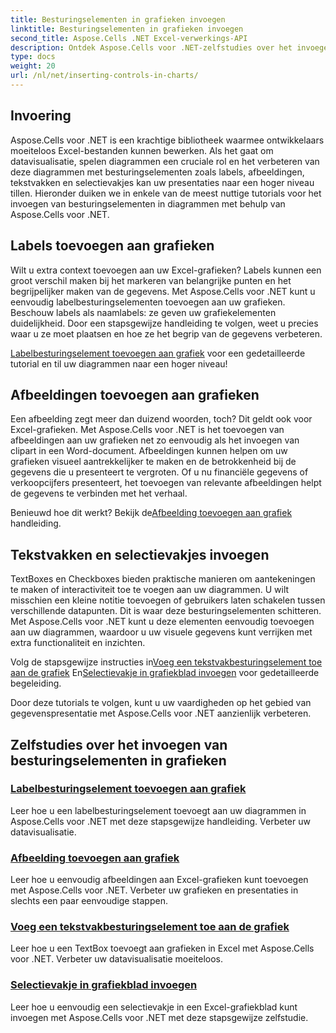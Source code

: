 ```yaml
---
title: Besturingselementen in grafieken invoegen
linktitle: Besturingselementen in grafieken invoegen
second_title: Aspose.Cells .NET Excel-verwerkings-API
description: Ontdek Aspose.Cells voor .NET-zelfstudies over het invoegen van besturingselementen in grafieken, inclusief het toevoegen van labels, afbeeldingen, tekstvakken en selectievakjes om de visualisatie van gegevens te verbeteren.
type: docs
weight: 20
url: /nl/net/inserting-controls-in-charts/
---
```

## Invoering

Aspose.Cells voor .NET is een krachtige bibliotheek waarmee ontwikkelaars moeiteloos Excel-bestanden kunnen bewerken. Als het gaat om datavisualisatie, spelen diagrammen een cruciale rol en het verbeteren van deze diagrammen met besturingselementen zoals labels, afbeeldingen, tekstvakken en selectievakjes kan uw presentaties naar een hoger niveau tillen. Hieronder duiken we in enkele van de meest nuttige tutorials voor het invoegen van besturingselementen in diagrammen met behulp van Aspose.Cells voor .NET.

## Labels toevoegen aan grafieken

Wilt u extra context toevoegen aan uw Excel-grafieken? Labels kunnen een groot verschil maken bij het markeren van belangrijke punten en het begrijpelijker maken van de gegevens. Met Aspose.Cells voor .NET kunt u eenvoudig labelbesturingselementen toevoegen aan uw grafieken. Beschouw labels als naamlabels: ze geven uw grafiekelementen duidelijkheid. Door een stapsgewijze handleiding te volgen, weet u precies waar u ze moet plaatsen en hoe ze het begrip van de gegevens verbeteren.

[Labelbesturingselement toevoegen aan grafiek](./add-label-control-to-chart/) voor een gedetailleerde tutorial en til uw diagrammen naar een hoger niveau!

## Afbeeldingen toevoegen aan grafieken

Een afbeelding zegt meer dan duizend woorden, toch? Dit geldt ook voor Excel-grafieken. Met Aspose.Cells voor .NET is het toevoegen van afbeeldingen aan uw grafieken net zo eenvoudig als het invoegen van clipart in een Word-document. Afbeeldingen kunnen helpen om uw grafieken visueel aantrekkelijker te maken en de betrokkenheid bij de gegevens die u presenteert te vergroten. Of u nu financiële gegevens of verkoopcijfers presenteert, het toevoegen van relevante afbeeldingen helpt de gegevens te verbinden met het verhaal.

Benieuwd hoe dit werkt? Bekijk de[Afbeelding toevoegen aan grafiek](./add-picture-to-chart/) handleiding.

## Tekstvakken en selectievakjes invoegen

TextBoxes en Checkboxes bieden praktische manieren om aantekeningen te maken of interactiviteit toe te voegen aan uw diagrammen. U wilt misschien een kleine notitie toevoegen of gebruikers laten schakelen tussen verschillende datapunten. Dit is waar deze besturingselementen schitteren. Met Aspose.Cells voor .NET kunt u deze elementen eenvoudig toevoegen aan uw diagrammen, waardoor u uw visuele gegevens kunt verrijken met extra functionaliteit en inzichten.

 Volg de stapsgewijze instructies in[Voeg een tekstvakbesturingselement toe aan de grafiek](./add-textbox-control-to-chart/) En[Selectievakje in grafiekblad invoegen](./insert-checkbox-in-chart-sheet/) voor gedetailleerde begeleiding.

Door deze tutorials te volgen, kunt u uw vaardigheden op het gebied van gegevenspresentatie met Aspose.Cells voor .NET aanzienlijk verbeteren.

## Zelfstudies over het invoegen van besturingselementen in grafieken
### [Labelbesturingselement toevoegen aan grafiek](./add-label-control-to-chart/)
Leer hoe u een labelbesturingselement toevoegt aan uw diagrammen in Aspose.Cells voor .NET met deze stapsgewijze handleiding. Verbeter uw datavisualisatie.
### [Afbeelding toevoegen aan grafiek](./add-picture-to-chart/)
Leer hoe u eenvoudig afbeeldingen aan Excel-grafieken kunt toevoegen met Aspose.Cells voor .NET. Verbeter uw grafieken en presentaties in slechts een paar eenvoudige stappen.
### [Voeg een tekstvakbesturingselement toe aan de grafiek](./add-textbox-control-to-chart/)
Leer hoe u een TextBox toevoegt aan grafieken in Excel met Aspose.Cells voor .NET. Verbeter uw datavisualisatie moeiteloos.
### [Selectievakje in grafiekblad invoegen](./insert-checkbox-in-chart-sheet/)
Leer hoe u eenvoudig een selectievakje in een Excel-grafiekblad kunt invoegen met Aspose.Cells voor .NET met deze stapsgewijze zelfstudie.